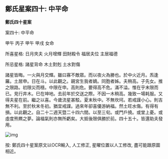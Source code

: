 ## 鄭氏星案四十: 中平命

**鄭氏四十星案**

案四十: 中平命

甲午 丙子 甲午 甲戌 女命

所喜星格: 日月夾夫 火月增輝 田財殿令 福居夫位 主居福德

所忌星格: 諸星背命 木土對剋 土水對傷

諸星皆晦。一火與月交輝。雖曰寡不敵眾。而以夜火為勝也。於中火近月。炁逢羅。土居申。日在斗。以此觀之。親宮生我者嫡。同胞者姊。夫稍高。子先女。推之限路。初限災而穩。中限在申。高則危。要得高不危。滿不溢。惟在乎末限而已。見行井木。巳在坤地。去前年於交送之際。不因一木稍高。幾致一場耗服。又得夫星在前。繼之以喜。今歲流星甚駁。夏末秋中。不無坎坷。若戒謹小心。則吉無不利。至於秋末冬初。猶宜戒謹。過來年卻喜優游納福。然土旺水傷。有得有損。以此觀之。自二十二週天暨二十四六間。以至三旬。或門戶撓。或堂上憂。或虛度熊羆之夢。論福氣則亦無所虧矣。大抵後限俱勝於前。四十五十。皆還助夫發用。

![img](https://lh3.googleusercontent.com/jyx0-jbHj2k-MztmNgEykfNs0S3h7CrWITdBbXtiC4k5cIGLDBwPKmd05ZIpEgDqL_yf33CFz9o0_ye_cKsCTKMeFUebLNcx2N0JIMQ4aNE=w1280)

按: 鄭氏四十星案原文以OCR輸入, 人工修正, 星曜位置以人工修改, 盡可能跟原圖相近。